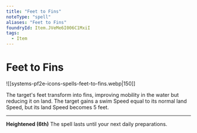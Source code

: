```yaml
---
title: "Feet to Fins"
noteType: "spell"
aliases: "Feet to Fins"
foundryId: Item.JVeMe6I006C1MxiI
tags:
  - Item
---
```


# Feet to Fins
![[systems-pf2e-icons-spells-feet-to-fins.webp|150]]

The target's feet transform into fins, improving mobility in the water but reducing it on land. The target gains a swim Speed equal to its normal land Speed, but its land Speed becomes 5 feet.

* * *

**Heightened (6th)** The spell lasts until your next daily preparations.

